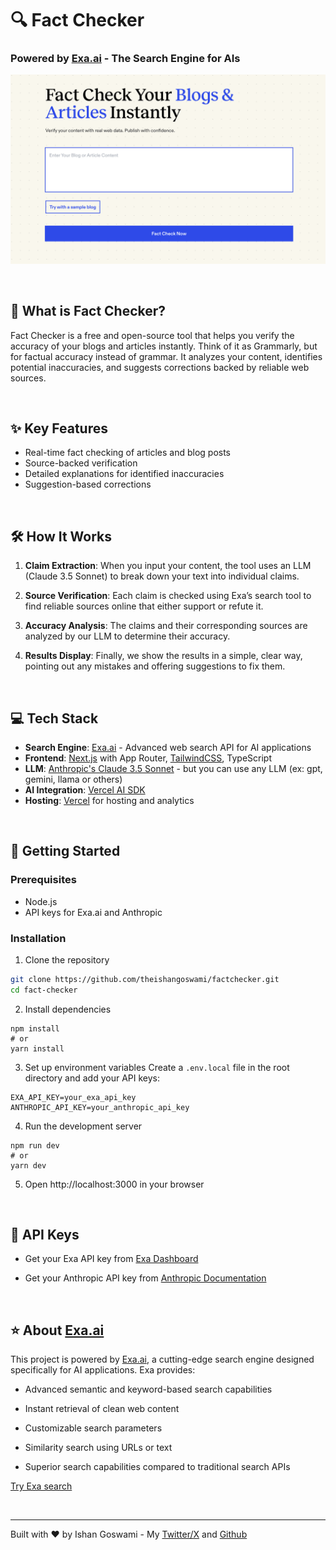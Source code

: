 
# 🔍 Fact Checker
### Powered by [Exa.ai](https://exa.ai) - The Search Engine for AIs

![Screenshot](./app/opengraph-image.jpg)

<br>

## 🎯 What is Fact Checker?

Fact Checker is a free and open-source tool that helps you verify the accuracy of your blogs and articles instantly. Think of it as Grammarly, but for factual accuracy instead of grammar. It analyzes your content, identifies potential inaccuracies, and suggests corrections backed by reliable web sources.

<br>

## ✨ Key Features

- Real-time fact checking of articles and blog posts
- Source-backed verification
- Detailed explanations for identified inaccuracies
- Suggestion-based corrections

<br>

## 🛠️ How It Works

1. **Claim Extraction**: When you input your content, the tool uses an LLM (Claude 3.5 Sonnet) to break down your text into individual claims.

2. **Source Verification**: Each claim is checked using Exa’s search tool to find reliable sources online that either support or refute it.

3. **Accuracy Analysis**: The claims and their corresponding sources are analyzed by our LLM to determine their accuracy.

4. **Results Display**: Finally, we show the results in a simple, clear way, pointing out any mistakes and offering suggestions to fix them.

<br>

## 💻 Tech Stack
- **Search Engine**: [Exa.ai](https://exa.ai) - Advanced web search API for AI applications
- **Frontend**: [Next.js](https://nextjs.org/docs) with App Router, [TailwindCSS](https://tailwindcss.com), TypeScript
- **LLM**: [Anthropic's Claude 3.5 Sonnet](https://www.anthropic.com/claude/sonnet) - but you can use any LLM (ex: gpt, gemini, llama or others)
- **AI Integration**: [Vercel AI SDK](https://sdk.vercel.ai/docs/ai-sdk-core)
- **Hosting**: [Vercel](https://vercel.com/) for hosting and analytics

<br>

## 🚀 Getting Started

### Prerequisites
- Node.js
- API keys for Exa.ai and Anthropic

### Installation

1. Clone the repository
```bash
git clone https://github.com/theishangoswami/factchecker.git
cd fact-checker
````

2.  Install dependencies
    

```
npm install
# or
yarn install
```

3.  Set up environment variables Create a `.env.local` file in the root directory and add your API keys:
    

```
EXA_API_KEY=your_exa_api_key
ANTHROPIC_API_KEY=your_anthropic_api_key
```

4.  Run the development server
    

```
npm run dev
# or
yarn dev
```

5.  Open http://localhost:3000 in your browser
    
<br>

## 🔑 API Keys

*   Get your Exa API key from [Exa Dashboard](https://dashboard.exa.ai/api-keys)
    
*   Get your Anthropic API key from [Anthropic Documentation](https://docs.anthropic.com/en/api/getting-started#accessing-the-api)
    
<br>

## ⭐ About [Exa.ai](http://Exa.ai)

This project is powered by [Exa.ai](https://exa.ai), a cutting-edge search engine designed specifically for AI applications. Exa provides:

*   Advanced semantic and keyword-based search capabilities
    
*   Instant retrieval of clean web content
    
*   Customizable search parameters
    
*   Similarity search using URLs or text
    
*   Superior search capabilities compared to traditional search APIs
    

[Try Exa search](https://exa.ai/search)

<br>

* * *


Built with ❤️ by Ishan Goswami - My [Twitter/X](https://x.com/TheIshanGoswami) and [Github](https://github.com/theishangoswami)
